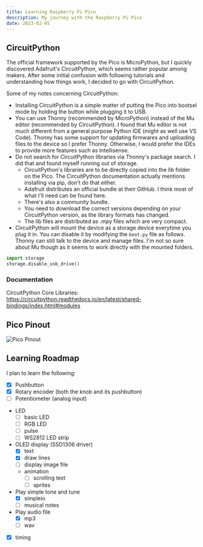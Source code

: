 ```yaml
---
title: Learning Raspberry Pi Pico
description: My journey with the Raspberry Pi Pico
date: 2023-02-05
---
```

## CircuitPython

The official framework supported by the Pico is MicroPython, but I quickly discovered Adafruit's CircuitPython, which seems rather popular among makers. After some initial confusion with following tutorials and understanding how things work, I decided to go with CircuitPython.

Some of my notes concerning CircuitPython:

- Installing CircuitPython is a simple matter of putting the Pico into bootsel mode by holding the button while plugging it to USB.
- You can use Thonny (recommended by MicroPython) instead of the Mu editor (recommended by CircuitPython). I found that Mu editor is not much different from a general purpose Python IDE (might as well use VS Code). Thonny has some support for updating firmwares and uploading files to the device so I prefer Thonny. Otherwise, I would prefer the IDEs to provide more features such as Intellisense.
- Do not search for CircuitPython libraries via Thonny's package search. I did that and found myself running out of storage.
  - CircuitPython's libraries are to be directly copied into the lib folder on the Pico. The CircuitPython documentation actually mentions installing via pip, don't do that either.
  - Adafruit distributes an official bundle at their GitHub. I think most of what I'll need can be found here.
  - There's also a community bundle.
  - You need to download the correct versions depending on your CircuitPython version, as the library formats has changed.
  - The lib files are distributed as .mpy files which are very compact.
- CircuitPython will mount the device as a storage device everytime you plug it in. You can disable it by modifying the `boot.py` file as follows. Thonny can still talk to the device and manage files. I'm not so sure about Mu though as it seems to work directly with the mounted folders.

```python
import storage
storage.disable_usb_drive()
```

### Documentation

CircuitPython Core Libraries: https://circuitpython.readthedocs.io/en/latest/shared-bindings/index.html#modules


## Pico Pinout

![Pico Pinout](https://cdn-learn.adafruit.com/assets/assets/000/099/339/original/raspberry_pi_Pico-R3-Pinout-narrow.png)

## Learning Roadmap

I plan to learn the following:

- [x] Pushbutton
- [x] Rotary encoder (both the knob and its pushbutton)
- [ ] Potentiometer (analog input)
- LED
  - [ ] basic LED
  - [ ] RGB LED
  - [ ] pulse
  - [ ] WS2812 LED strip
- OLED display (SSD1306 driver)
  - [x] text
  - [x] draw lines
  - [ ] display image file
  - animation
    - [ ] scrolling text
    - [ ] sprites
- Play simple tone and tune
  - [x] simpleio
  - [ ] musical notes
- Play audio file
  - [x] mp3
  - [ ] wav
- [x] timing




